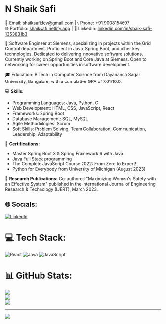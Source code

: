 # N Shaik Safi

📧 Email: shaiksafidev@gmail.com | 📞 Phone: +91 9008154697  
🌐 Portfolio: [shaiksafi.netlify.app](https://shaiksafi.netlify.app) | 💼 LinkedIn: [linkedin.com/in/shaik-safi-1353831b3](https://www.linkedin.com/in/shaik-safi-1353831b3)

🚀 Software Engineer at Siemens, specializing in projects within the Grid Control department. Proficient in Java, Spring Boot, and other key technologies. Dedicated to delivering innovative software solutions. Currently working on Spring Boot and Core Java at Siemens. Open to networking for career opportunities in software development.

🎓 Education: B.Tech in Computer Science from Dayananda Sagar University, Bangalore, with a cumulative GPA of 7.61/10.0.

💻 **Skills:**
- Programming Languages: Java, Python, C
- Web Development: HTML, CSS, JavaScript, React
- Frameworks: Spring Boot
- Database Management: SQL, MySQL
- Agile Methodologies: Scrum
- Soft Skills: Problem Solving, Team Collaboration, Communication, Leadership, Adaptability

🏅 **Certifications:**
- Master Spring Boot 3 & Spring Framework 6 with Java
- Java Full Stack programming
- The Complete JavaScript Course 2022: From Zero to Expert!
- Python for Everybody from University of Michigan (August 2023)

📝 **Research Publications:**
Co-authored "Maximizing Women's Safety with an Effective System" published in the International Journal of Engineering Research & Technology (IJERT), March 2023.

## 🌐 Socials:
[![LinkedIn](https://img.shields.io/badge/LinkedIn-%230077B5.svg?logo=linkedin&logoColor=white)](https://linkedin.com/in/shaik-safi-1353831b3) 

# 💻 Tech Stack:
![React](https://img.shields.io/badge/react-%2320232a.svg?style=for-the-badge&logo=react&logoColor=%2361DAFB) ![Java](https://img.shields.io/badge/java-%23ED8B00.svg?style=for-the-badge&logo=java&logoColor=white) ![JavaScript](https://img.shields.io/badge/javascript-%23323330.svg?style=for-the-badge&logo=javascript&logoColor=%23F7DF1E)
# 📊 GitHub Stats:
![](https://github-readme-stats.vercel.app/api?username=shaik-safi&theme=dark&hide_border=false&include_all_commits=true&count_private=true)<br/>
![](https://github-readme-streak-stats.herokuapp.com/?user=shaik-safi&theme=dark&hide_border=false)<br/>
![](https://github-readme-stats.vercel.app/api/top-langs/?username=shaik-safi&theme=dark&hide_border=false&include_all_commits=true&count_private=true&layout=compact)

---
[![](https://visitcount.itsvg.in/api?id=shaik-safi&icon=0&color=0)](https://visitcount.itsvg.in)
